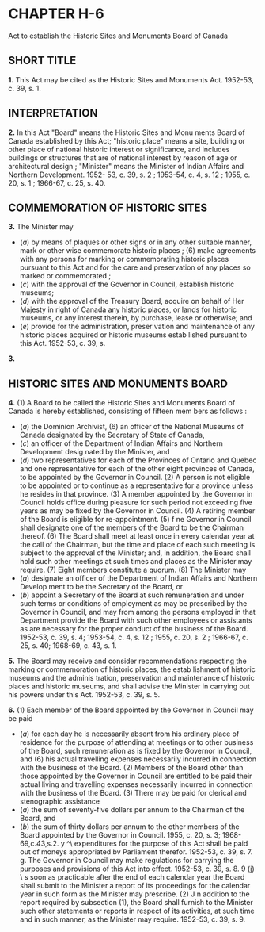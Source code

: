 
# CHAPTER H-6
Act to establish the Historic Sites and
Monuments Board of Canada

## SHORT TITLE

**1.** This Act may be cited as the Historic
Sites and Monuments Act. 1952-53, c. 39, s. 1.

## INTERPRETATION

**2.** In this Act
"Board" means the Historic Sites and Monu
ments Board of Canada established by this
Act;
"historic place" means a site, building or
other place of national historic interest or
significance, and includes buildings or
structures that are of national interest by
reason of age or architectural design ;
"Minister" means the Minister of Indian
Affairs and Northern Development. 1952-
53, c. 39, s. 2 ; 1953-54, c. 4, s. 12 ; 1955, c. 20,
s. 1 ; 1966-67, c. 25, s. 40.

## COMMEMORATION OF HISTORIC SITES

**3.** The Minister may
  * (_a_) by means of plaques or other signs or in
any other suitable manner, mark or other
wise commemorate historic places ;
(6) make agreements with any persons for
marking or commemorating historic places
pursuant to this Act and for the care and
preservation of any places so marked or
commemorated ;
  * (_c_) with the approval of the Governor in
Council, establish historic museums;
  * (_d_) with the approval of the Treasury
Board, acquire on behalf of Her Majesty in
right of Canada any historic places, or
lands for historic museums, or any interest
therein, by purchase, lease or otherwise;
and
  * (_e_) provide for the administration, preser
vation and maintenance of any historic
places acquired or historic museums estab
lished pursuant to this Act. 1952-53, c. 39, s.

**3.**

## HISTORIC SITES AND MONUMENTS BOARD

**4.** (1) A Board to be called the Historic
Sites and Monuments Board of Canada is
hereby established, consisting of fifteen mem
bers as follows :
  * (_a_) the Dominion Archivist,
(6) an officer of the National Museums of
Canada designated by the Secretary of
State of Canada,
  * (_c_) an officer of the Department of Indian
Affairs and Northern Development desig
nated by the Minister, and
  * (_d_) two representatives for each of the
Provinces of Ontario and Quebec and one
representative for each of the other eight
provinces of Canada, to be appointed by
the Governor in Council.
(2) A person is not eligible to be appointed
or to continue as a representative for a
province unless he resides in that province.
(3) A member appointed by the Governor
in Council holds office during pleasure for
such period not exceeding five years as may
be fixed by the Governor in Council.
(4) A retiring member of the Board is
eligible for re-appointment.
(5) f ne Governor in Council shall designate
one of the members of the Board to be the
Chairman thereof.
(6) The Board shall meet at least once in
every calendar year at the call of the
Chairman, but the time and place of each
such meeting is subject to the approval of the
Minister; and, in addition, the Board shall
hold such other meetings at such times and
places as the Minister may require.
(7) Eight members constitute a quorum.
(8) The Minister may
  * (_a_) designate an officer of the Department
of Indian Affairs and Northern Develop
ment to be the Secretary of the Board, or
  * (_b_) appoint a Secretary of the Board at
such remuneration and under such terms or
conditions of employment as may be
prescribed by the Governor in Council,
and may from among the persons employed
in that Department provide the Board with
such other employees or assistants as are
necessary for the proper conduct of the
business of the Board. 1952-53, c. 39, s. 4;
1953-54, c. 4, s. 12 ; 1955, c. 20, s. 2 ; 1966-67, c.
25, s. 40; 1968-69, c. 43, s. 1.

**5.** The Board may receive and consider
recommendations respecting the marking or
commemoration of historic places, the estab
lishment of historic museums and the adminis
tration, preservation and maintenance of
historic places and historic museums, and
shall advise the Minister in carrying out his
powers under this Act. 1952-53, c. 39, s. 5.

**6.** (1) Each member of the Board appointed
by the Governor in Council may be paid
  * (_a_) for each day he is necessarily absent
from his ordinary place of residence for the
purpose of attending at meetings or to other
business of the Board, such remuneration
as is fixed by the Governor in Council, and
(6) his actual travelling expenses necessarily
incurred in connection with the business of
the Board.
(2) Members of the Board other than those
appointed by the Governor in Council are
entitled to be paid their actual living and
travelling expenses necessarily incurred in
connection with the business of the Board.
(3) There may be paid for clerical and
stenographic assistance
  * (_a_) the sum of seventy-five dollars per
annum to the Chairman of the Board, and
  * (_b_) the sum of thirty dollars per annum to
the other members of the Board appointed
by the Governor in Council. 1955, c. 20, s.
3; 1968-69,c.43,s.2.
y  ^\\ expenditures for the purpose of this
Act shall be paid out of moneys appropriated
bv Parliament therefor. 1952-53, c. 39, s. 7.
g. The Governor in Council may make
regulations for carrying the purposes and
provisions of this Act into effect. 1952-53, c.
39, s. 8.
9 (j) \ s soon as practicable after the end
of each calendar year the Board shall submit
to the Minister a report of its proceedings for
the calendar year in such form as the Minister
may prescribe.
(2) J n addition to the report required by
subsection (1), the Board shall furnish to the
Minister such other statements or reports in
respect of its activities, at such time and in
such manner, as the Minister may require.
1952-53, c. 39, s. 9.
